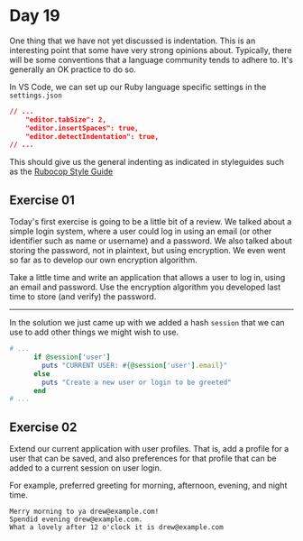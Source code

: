 # Day 19  
  
One thing that we have not yet discussed is indentation. This is an interesting point that some have very strong opinions about. Typically, there will be some conventions that a language community tends to adhere to. It's generally an OK practice to do so.  
  
In VS Code, we can set up our Ruby language specific settings in the `settings.json`  
  
```json
// ...
	"editor.tabSize": 2,
	"editor.insertSpaces": true,
	"editor.detectIndentation": true,
// ...
```
This should give us the general indenting as indicated in styleguides such as the [Rubocop Style Guide](https://github.com/rubocop/ruby-style-guide)

## Exercise 01  
  
Today's first exercise is going to be a little bit of a review. We talked about a simple login system, where a user could log in using an email (or other identifier such as name or username) and a password. We also talked about storing the password, not in plaintext, but using encryption. We even went so far as to develop our own encryption algorithm.  
  
Take a little time and write an application that allows a user to log in, using an email and password. Use the encryption algorithm you developed last time to store (and verify) the password.  
  
---

In the solution we just came up with we added a hash `session` that we can use to add other things we might wish to use.  
  
```ruby
# ...
      if @session['user']
        puts "CURRENT USER: #{@session['user'].email}"
      else
        puts "Create a new user or login to be greeted"
      end
# ...

```
  
## Exercise 02  
  
Extend our current application with user profiles. That is, add a profile for a user that can be saved, and also preferences for that profile that can be added to a current session on user login.  
  
For example, preferred greeting for morning, afternoon, evening, and night time.  

```
Merry morning to ya drew@example.com!
Spendid evening drew@example.com.
What a lovely after 12 o'clock it is drew@example.com
```

